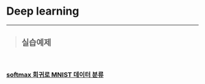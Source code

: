 # Deep learning  

*****

>## 실습예제   

<br>


### **<a href = "https://github.com/jiyun1006/colab_deep/blob/main/SoftMax_MNIST.md"/>softmax 회귀로 MNIST 데이터 분류**
